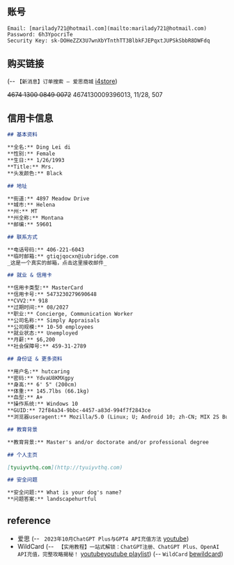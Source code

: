 
## 账号
```
Email: [marilady721@hotmail.com](mailto:marilady721@hotmail.com)  
Password: 6h3YpocriTe  
Security Key: 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
```

## 购买链接
(-- `【新消息】订单搜索 – 爱思商城` [i4store](https://www.i4store.net/index/index/query.html?trade_no=2023110214071059173))

~~4674 1300 0849 0072~~
4674130009396013, 11/28, 507
## 信用卡信息
```markdown
## 基本资料

**全名:** Ding Lei di  
**性别:** Female  
**生日:** 1/26/1993  
**Title:** Mrs.  
**头发颜色:** Black  

## 地址

**街道:** 4897 Meadow Drive  
**城市:** Helena  
**州:** MT  
**州全称:** Montana  
**邮编:** 59601  

## 联系方式

**电话号码:** 406-221-6043  
**临时邮箱:** gtiqjqocxn@iubridge.com  
_这是一个真实的邮箱，点击这里接收邮件_

## 就业 & 信用卡

**信用卡类型:** MasterCard  
**信用卡号:** 5473230279690648  
**CVV2:** 918  
**过期时间:** 08/2027  
**职业:** Concierge, Communication Worker  
**公司名称:** Simply Appraisals  
**公司规模:** 10-50 employees  
**就业状态:** Unemployed  
**月薪:** $6,200  
**社会保障号:** 459-31-2789  

## 身份证 & 更多资料

**用户名:** hutcaring  
**密码:** YdvaU8KMXgpy  
**身高:** 6' 5" (200cm)  
**体重:** 145.7lbs (66.1kg)  
**血型:** A+  
**操作系统:** Windows 10  
**GUID:** 72f84a34-9bbc-4457-a83d-994f7f2843ce  
**浏览器useragent:** Mozilla/5.0 (Linux; U; Android 10; zh-CN; MIX 2S Build/QKQ1.190828.002) AppleWebKit/537.36 (KHTML, like Gecko) Version/4.0 Chrome/57.0.2987.108 Quark/4.5.1.151 Mobile Safari/537.36  

## 教育背景

**教育背景:** Master's and/or doctorate and/or professional degree  

## 个人主页

[tyuiyvthq.com](http://tyuiyvthq.com)

## 安全问题

**安全问题:** What is your dog's name?  
**问题答案:** landscapehurtful  

```



## reference

- 爱思 (-- ` 2023年10月ChatGPT Plus与GPT4 API充值方法` [youtube](https://youtu.be/p5vX9HrafUg?t=230))
- WildCard (-- ` 【实用教程】一站式解锁：ChatGPT注册、ChatGPT Plus、OpenAI API充值，完整攻略揭秘！` [youtube](https://youtu.be/gt8iXX5ClrU?t=66)[youtube playlist](https://www.youtube.com/playlist?list=PLI9lwtwqyhZXC73jBzGCb8-gl6_Y0NY-4)) (-- `WildCard` [bewildcard](https://bewildcard.com/))
